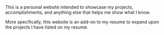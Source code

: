 This is a personal website intended to showcase my projects, accomplishments, and anything else that helps me show what I know.

More specifically, this website is an add-on to my resume to expand upon the projects I have listed on my resume.